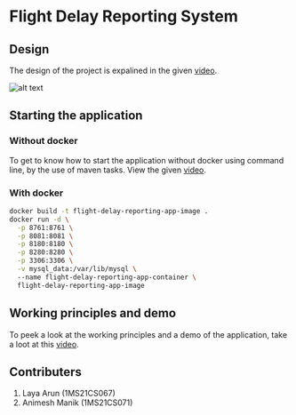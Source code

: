 # Flight Delay Reporting System

## Design

The design of the project is expalined in the given [video](https://drive.google.com/drive/folders/1OSYlnbdjCEysotBM81rcPOEbXsFvd87S?usp=drive_link).

![alt text](metadata/design.png)

## Starting the application

### Without docker

To get to know how to start the application without docker using command line, by the use of maven tasks. View the given [video](https://drive.google.com/file/d/1vZMijEpffiNYOpbHK-0SH7MKCXKSsQww/view?usp=drive_link).

### With docker

```bash
docker build -t flight-delay-reporting-app-image .
docker run -d \
  -p 8761:8761 \
  -p 8081:8081 \
  -p 8180:8180 \
  -p 8280:8280 \
  -p 3306:3306 \
  -v mysql_data:/var/lib/mysql \ 
  --name flight-delay-reporting-app-container \
  flight-delay-reporting-app-image
```

## Working principles and demo

To peek a look at the working principles and a demo of the application, take a loot at this [video](https://drive.google.com/file/d/1xICaCe0RbP9jHkT189tJanBYyaf-kV_J/view?usp=drive_link).

## Contributers

1. Laya Arun (1MS21CS067)
2. Animesh Manik (1MS21CS071)
